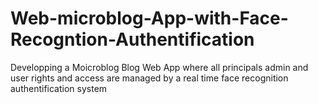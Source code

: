 # Web-microblog-App-with-Face-Recogntion-Authentification
Developping a Moicroblog Blog Web App where all principals admin and user rights and access are managed by a real time face recognition authentification system 
